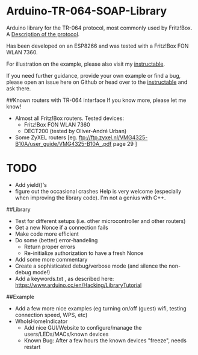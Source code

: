 # Arduino-TR-064-SOAP-Library
Arduino library for the TR-064 protocol, most commonly used by Fritz!Box. A [Description of the protocol](https://avm.de/fileadmin/user_upload/Global/Service/Schnittstellen/AVM_TR-064_first_steps.pdf).

Has been developed on an ESP8266 and was tested with a Fritz!Box FON WLAN 7360.

For illustration on the example, please also visit my [instructable](http://www.instructables.com/id/Who-Is-Home-Indicator-aka-Weasley-Clock-Based-on-T/).

If you need further guidance, provide your own example or find a bug, please open an issue here on Github or head over to the [instructable](http://www.instructables.com/id/Who-Is-Home-Indicator-aka-Weasley-Clock-Based-on-T/) and ask there.

##Known routers with TR-064 interface
If you know more, please let me know!

* Almost all Fritz!Box routers. Tested devices:
  * Fritz!Box FON WLAN 7360
  * DECT200 (tested by Oliver-André Urban)
* Some ZyXEL routers [eg. ftp://ftp.zyxel.nl/VMG4325-B10A/user_guide/VMG4325-B10A_.pdf page 29 ]

# TODO
* Add yield()'s
* figure out the occasional crashes
Help is very welcome (especially when improving the library code). I'm not a genius with C++.

##Library

* Test for different setups (i.e. other microcontroller and other routers)
* Get a new Nonce if a connection fails
* Make code more efficient
* Do some (better) error-handeling
  * Return proper errors
  * Re-initialize authorization to have a fresh Nonce
* Add some more commentary
* Create a sophisticated debug/verbose mode (and silence the non-debug mode!)
* Add a keywords.txt , as described here: https://www.arduino.cc/en/Hacking/LibraryTutorial

##Example

* Add a few more nice examples (eg turning on/off (guest) wifi, testing connection speed, WPS, etc)
* WhoIsHomeIndicator
  * Add nice GUI/Website to configure/manage the users/LEDs/MACs/known devices
  * Known Bug: After a few hours the known devices "freeze", needs restart
